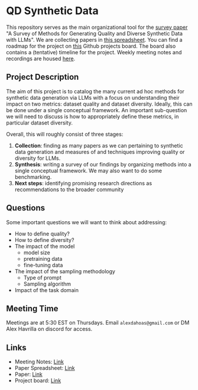# QD Synthetic Data

This repository serves as the main organizational tool for the [survey paper](https://www.overleaf.com/read/tvvwqwxmqdvf#e3f33) "A Survey of Methods for Generating Quality and Diverse Synthetic Data with LLMs". We are collecting papers in [this spreadsheet](https://docs.google.com/spreadsheets/d/1rJuiM-553zsryF5HHWEL0Z7ucPaXSA_x6U9tQo-yaPE/edit?usp=sharing). You can find a roadmap for the project on [this](https://github.com/users/Dahoas/projects/7/views/1) Github projects board. The board also contains a (tentative) timeline for the project. Weekly meeting notes and recordings are housed [here](https://drive.google.com/drive/folders/1Q0Np8xaJgcvqMSt_5PDl-M6MyrfWjtjN?usp=sharing).

## Project Description

The aim of this project is to catalog the many current ad hoc methods for synthetic data generation via LLMs with a focus on understanding their impact on two metrics: dataset quality and dataset diversity. Ideally, this can be done under a single conceptual framework. An important sub-question we will need to discuss is how to appropriately define these metrics, in particular dataset diversity. 

Overall, this will roughly consist of three stages:
1. **Collection**: finding as many papers as we can pertaining to synthetic data generation and measures of and techniques improving quality or diversity for LLMs.
2. **Synthesis**: writing a survey of our findings by organizing methods into a single conceptual framework. We may also want to do some benchmarking.
3. **Next steps**: identifying promising research directions as recommendations to the broader community

## Questions

Some important questions we will want to think about addressing:

- How to define quality?
- How to define diversity?
- The impact of the model
  - model size
  - pretraining data
  - fine-tuning data
- The impact of the sampling methodology
  - Type of prompt
  - Sampling algorithm
- Impact of the task domain

## Meeting Time

Meetings are at 5:30 EST on Thursdays. Email `alexdahoas@gmail.com` or DM Alex Havrilla on discord for access.

## Links

- Meeting Notes: [Link](https://drive.google.com/drive/folders/1Q0Np8xaJgcvqMSt_5PDl-M6MyrfWjtjN?usp=sharing)
- Paper Spreadsheet: [Link](https://docs.google.com/spreadsheets/d/1rJuiM-553zsryF5HHWEL0Z7ucPaXSA_x6U9tQo-yaPE/edit?usp=sharing)
- Paper: [Link](https://www.overleaf.com/read/tvvwqwxmqdvf#e3f33b)
- Project board: [Link](https://github.com/users/Dahoas/projects/7/views/1)
